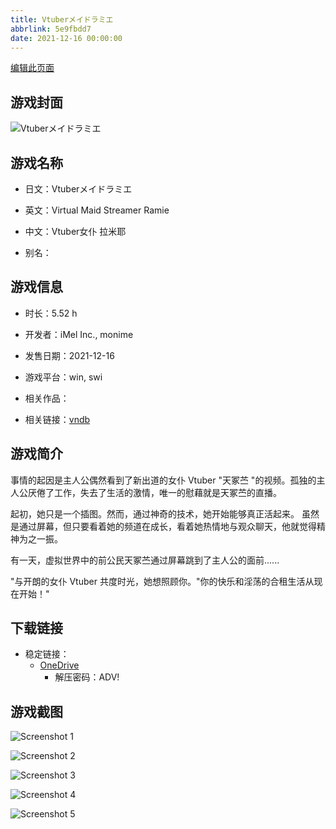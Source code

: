```yaml
---
title: Vtuberメイドラミエ
abbrlink: 5e9fbdd7
date: 2021-12-16 00:00:00
---
```

[编辑此页面](https://github.com/ACG-3/ADV3-source/blob/main/source/_posts/games/Vtuber%E3%83%A1%E3%82%A4%E3%83%89%E3%83%A9%E3%83%9F%E3%82%A8.md)

## 游戏封面

![Vtuberメイドラミエ](https://pan.timero.xyz/onedrive/img_lib_001/Vtuber%E3%83%A1%E3%82%A4%E3%83%89%E3%83%A9%E3%83%9F%E3%82%A8_cover.avif)


## 游戏名称

- 日文：Vtuberメイドラミエ
- 英文：Virtual Maid Streamer Ramie
- 中文：Vtuber女仆 拉米耶

- 别名：


## 游戏信息

- 时长：5.52 h
- 开发者：iMel Inc., monime
- 发售日期：2021-12-16
- 游戏平台：win, swi
- 相关作品：

- 相关链接：[vndb](https://vndb.org/v33005)


## 游戏简介

事情的起因是主人公偶然看到了新出道的女仆 Vtuber "天冢苎 "的视频。孤独的主人公厌倦了工作，失去了生活的激情，唯一的慰藉就是天冢苎的直播。

起初，她只是一个插图。然而，通过神奇的技术，她开始能够真正活起来。
虽然是通过屏幕，但只要看着她的频道在成长，看着她热情地与观众聊天，他就觉得精神为之一振。

有一天，虚拟世界中的前公民天冢苎通过屏幕跳到了主人公的面前......

"与开朗的女仆 Vtuber 共度时光，她想照顾你。"你的快乐和淫荡的合租生活从现在开始！"




## 下载链接

- 稳定链接：
    - [OneDrive](https://pan.timero.xyz/onedrive/adv_lib_001/Vtuber%E3%83%A1%E3%82%A4%E3%83%89%E3%83%A9%E3%83%9F%E3%82%A8)
        - 解压密码：ADV!



## 游戏截图


![Screenshot 1](https://pan.timero.xyz/onedrive/img_lib_001/Vtuber%E3%83%A1%E3%82%A4%E3%83%89%E3%83%A9%E3%83%9F%E3%82%A8_Screenshot_1.avif)

![Screenshot 2](https://pan.timero.xyz/onedrive/img_lib_001/Vtuber%E3%83%A1%E3%82%A4%E3%83%89%E3%83%A9%E3%83%9F%E3%82%A8_Screenshot_2.avif)

![Screenshot 3](https://pan.timero.xyz/onedrive/img_lib_001/Vtuber%E3%83%A1%E3%82%A4%E3%83%89%E3%83%A9%E3%83%9F%E3%82%A8_Screenshot_3.avif)

![Screenshot 4](https://pan.timero.xyz/onedrive/img_lib_001/Vtuber%E3%83%A1%E3%82%A4%E3%83%89%E3%83%A9%E3%83%9F%E3%82%A8_Screenshot_4.avif)

![Screenshot 5](https://pan.timero.xyz/onedrive/img_lib_001/Vtuber%E3%83%A1%E3%82%A4%E3%83%89%E3%83%A9%E3%83%9F%E3%82%A8_Screenshot_5.avif)

